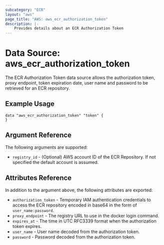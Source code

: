 ```yaml
---
subcategory: "ECR"
layout: "aws"
page_title: "AWS: aws_ecr_authorization_token"
description: |-
    Provides details about an ECR Authorization Token
---
```


# Data Source: aws_ecr_authorization_token

The ECR Authorization Token data source allows the authorization token, proxy endpoint, token expiration date, user name and password to be retrieved for an ECR repository.

## Example Usage

```hcl
data "aws_ecr_authorization_token" "token" {
}
```

## Argument Reference

The following arguments are supported:

* `registry_id` - (Optional) AWS account ID of the ECR Repository. If not specified the default account is assumed.

## Attributes Reference

In addition to the argument above, the following attributes are exported:

* `authorization_token` - Temporary IAM authentication credentials to access the ECR repository encoded in base64 in the form of `user_name:password`.
* `proxy_endpoint` - The registry URL to use in the docker login command.
* `expires_at` - The time in UTC RFC3339 format when the authorization token expires.
* `user_name` - User name decoded from the authorization token.
* `password` - Password decoded from the authorization token.
